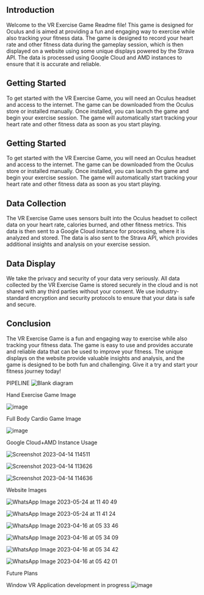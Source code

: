 
## Introduction
Welcome to the VR Exercise Game Readme file! This game is designed for Oculus and is aimed at providing a fun and engaging way to exercise while also tracking your fitness data. The game is designed to record your heart rate and other fitness data during the gameplay session, which is then displayed on a website using some unique displays powered by the Strava API. The data is processed using Google Cloud and AMD instances to ensure that it is accurate and reliable.
## Getting Started
To get started with the VR Exercise Game, you will need an Oculus headset and access to the internet. The game can be downloaded from the Oculus store or installed manually. Once installed, you can launch the game and begin your exercise session. The game will automatically start tracking your heart rate and other fitness data as soon as you start playing.
## Getting Started
To get started with the VR Exercise Game, you will need an Oculus headset and access to the internet. The game can be downloaded from the Oculus store or installed manually. Once installed, you can launch the game and begin your exercise session. The game will automatically start tracking your heart rate and other fitness data as soon as you start playing.
## Data Collection
The VR Exercise Game uses sensors built into the Oculus headset to collect data on your heart rate, calories burned, and other fitness metrics. This data is then sent to a Google Cloud instance for processing, where it is analyzed and stored. The data is also sent to the Strava API, which provides additional insights and analysis on your exercise session.
## Data Display
We take the privacy and security of your data very seriously. All data collected by the VR Exercise Game is stored securely in the cloud and is not shared with any third parties without your consent. We use industry-standard encryption and security protocols to ensure that your data is safe and secure.
## Conclusion
The VR Exercise Game is a fun and engaging way to exercise while also tracking your fitness data. The game is easy to use and provides accurate and reliable data that can be used to improve your fitness. The unique displays on the website provide valuable insights and analysis, and the game is designed to be both fun and challenging. Give it a try and start your fitness journey today!


PIPELINE 
![Blank diagram](https://user-images.githubusercontent.com/83156880/232259323-64370e18-14bd-4bdc-b9a4-d8e81db11503.png)



Hand Exercise Game Image


![image](https://user-images.githubusercontent.com/83156880/232253604-d6caaf17-c8d8-4ce2-bc2e-82598d62936d.png)

Full Body Cardio Game Image 

![image](https://user-images.githubusercontent.com/83156880/232253663-513b3d97-db51-4ad9-ab8c-070386539006.png)


Google Cloud+AMD Instance Usage 

![Screenshot 2023-04-14 114511](https://user-images.githubusercontent.com/83156880/232253897-9fca9dc9-cc39-4b16-98bb-e5f4d491782a.png)

![Screenshot 2023-04-14 113626](https://user-images.githubusercontent.com/83156880/232253909-027d6493-4791-44ac-b587-795c2c4e42a7.png)

![Screenshot 2023-04-14 114636](https://user-images.githubusercontent.com/83156880/232253927-4fc1d7cd-2826-4320-9d4e-6f8998e51462.png)


Website Images

![WhatsApp Image 2023-05-24 at 11 40 49](https://github.com/satrajitghosh183/VitalityVR_byDonuts/assets/83156880/d70fe249-6ad0-4e06-b3b1-61324f3b9b78)

![WhatsApp Image 2023-05-24 at 11 41 24](https://github.com/satrajitghosh183/VitalityVR_byDonuts/assets/83156880/2768b66d-e02e-47c3-a4e3-f3194dec49d6)


![WhatsApp Image 2023-04-16 at 05 33 46](https://user-images.githubusercontent.com/83156880/232259195-1d497d93-7075-4cb2-9327-dc54ec51ed7d.jpg)

![WhatsApp Image 2023-04-16 at 05 34 09](https://user-images.githubusercontent.com/83156880/232259215-e13ee919-6161-4474-ace2-071c581e7dfe.jpg)

![WhatsApp Image 2023-04-16 at 05 34 42](https://user-images.githubusercontent.com/83156880/232259230-ef742e27-9b58-4231-a7f3-ba51a4ff65f4.jpg)

![WhatsApp Image 2023-04-16 at 05 42 01](https://user-images.githubusercontent.com/83156880/232259417-8f94519d-e7f9-4b3f-b332-4fe3397dda4f.jpg)





Future Plans


Window VR Application development in progress 
![image](https://user-images.githubusercontent.com/83156880/232258978-0ee04c00-220f-489a-91a5-f697e0e53f1b.png)

